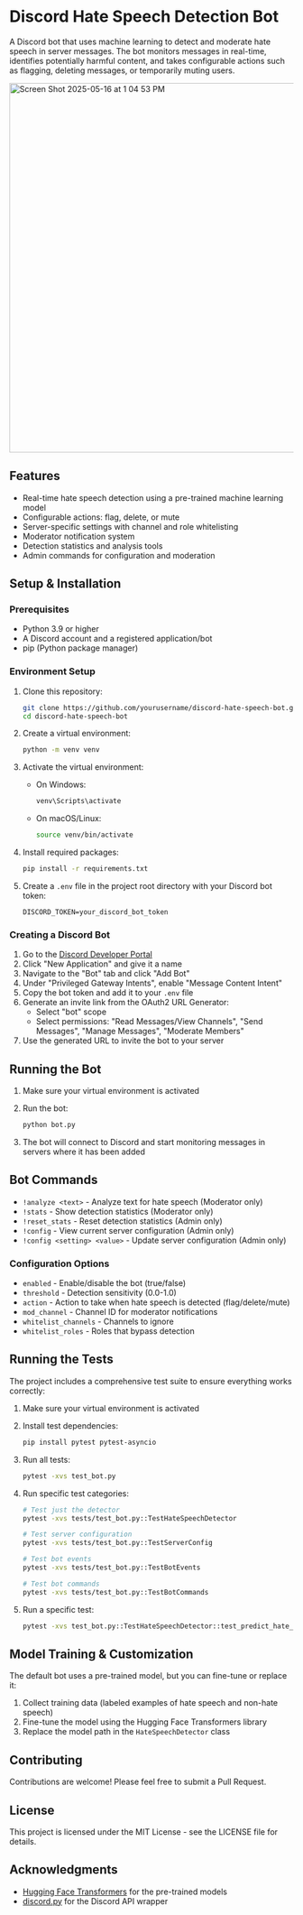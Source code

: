 # Discord Hate Speech Detection Bot

A Discord bot that uses machine learning to detect and moderate hate speech in server messages. The bot monitors messages in real-time, identifies potentially harmful content, and takes configurable actions such as flagging, deleting messages, or temporarily muting users.

<img width="655" alt="Screen Shot 2025-05-16 at 1 04 53 PM" src="https://github.com/user-attachments/assets/aea3031a-8b2d-41cf-a1ea-4c559b4dd825" />


## Features

- Real-time hate speech detection using a pre-trained machine learning model
- Configurable actions: flag, delete, or mute
- Server-specific settings with channel and role whitelisting
- Moderator notification system
- Detection statistics and analysis tools
- Admin commands for configuration and moderation

## Setup & Installation

### Prerequisites

- Python 3.9 or higher
- A Discord account and a registered application/bot
- pip (Python package manager)

### Environment Setup

1. Clone this repository:
   ```bash
   git clone https://github.com/yourusername/discord-hate-speech-bot.git
   cd discord-hate-speech-bot
   ```

2. Create a virtual environment:
   ```bash
   python -m venv venv
   ```

3. Activate the virtual environment:
   - On Windows:
     ```bash
     venv\Scripts\activate
     ```
   - On macOS/Linux:
     ```bash
     source venv/bin/activate
     ```

4. Install required packages:
   ```bash
   pip install -r requirements.txt
   ```

5. Create a `.env` file in the project root directory with your Discord bot token:
   ```
   DISCORD_TOKEN=your_discord_bot_token
   ```

### Creating a Discord Bot

1. Go to the [Discord Developer Portal](https://discord.com/developers/applications)
2. Click "New Application" and give it a name
3. Navigate to the "Bot" tab and click "Add Bot"
4. Under "Privileged Gateway Intents", enable "Message Content Intent"
5. Copy the bot token and add it to your `.env` file
6. Generate an invite link from the OAuth2 URL Generator:
   - Select "bot" scope
   - Select permissions: "Read Messages/View Channels", "Send Messages", "Manage Messages", "Moderate Members"
7. Use the generated URL to invite the bot to your server

## Running the Bot

1. Make sure your virtual environment is activated
2. Run the bot:
   ```bash
   python bot.py
   ```

3. The bot will connect to Discord and start monitoring messages in servers where it has been added

## Bot Commands

- `!analyze <text>` - Analyze text for hate speech (Moderator only)
- `!stats` - Show detection statistics (Moderator only)
- `!reset_stats` - Reset detection statistics (Admin only)
- `!config` - View current server configuration (Admin only)
- `!config <setting> <value>` - Update server configuration (Admin only)

### Configuration Options

- `enabled` - Enable/disable the bot (true/false)
- `threshold` - Detection sensitivity (0.0-1.0)
- `action` - Action to take when hate speech is detected (flag/delete/mute)
- `mod_channel` - Channel ID for moderator notifications
- `whitelist_channels` - Channels to ignore
- `whitelist_roles` - Roles that bypass detection

## Running the Tests

The project includes a comprehensive test suite to ensure everything works correctly:

1. Make sure your virtual environment is activated
2. Install test dependencies:
   ```bash
   pip install pytest pytest-asyncio
   ```

3. Run all tests:
   ```bash
   pytest -xvs test_bot.py
   ```

4. Run specific test categories:
   ```bash
   # Test just the detector
   pytest -xvs tests/test_bot.py::TestHateSpeechDetector
   
   # Test server configuration
   pytest -xvs tests/test_bot.py::TestServerConfig
   
   # Test bot events
   pytest -xvs tests/test_bot.py::TestBotEvents
   
   # Test bot commands
   pytest -xvs tests/test_bot.py::TestBotCommands
   ```

5. Run a specific test:
   ```bash
   pytest -xvs test_bot.py::TestHateSpeechDetector::test_predict_hate_speech
   ```

## Model Training & Customization

The default bot uses a pre-trained model, but you can fine-tune or replace it:

1. Collect training data (labeled examples of hate speech and non-hate speech)
2. Fine-tune the model using the Hugging Face Transformers library
3. Replace the model path in the `HateSpeechDetector` class

## Contributing

Contributions are welcome! Please feel free to submit a Pull Request.

## License

This project is licensed under the MIT License - see the LICENSE file for details.

## Acknowledgments

- [Hugging Face Transformers](https://github.com/huggingface/transformers) for the pre-trained models
- [discord.py](https://github.com/Rapptz/discord.py) for the Discord API wrapper
